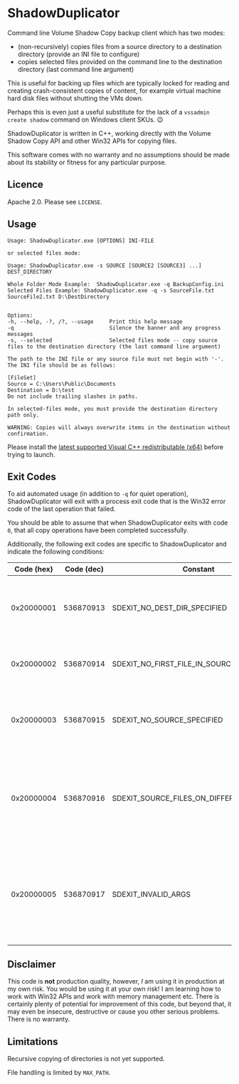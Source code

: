 # ShadowDuplicator

Command line Volume Shadow Copy backup client which has two modes:

 * (non-recursively) copies files from a source directory to a destination directory (provide an INI file to configure)
 * copies selected files provided on the command line to the destination directory (last command line argument)

This is useful for backing up files which are typically locked for reading and creating crash-consistent
copies of content, for example virtual machine hard disk files without shutting the VMs down.

Perhaps this is even just a useful substitute for the lack of a `vssadmin create shadow` command on Windows
client SKUs. 😉

ShadowDuplicator is written in C++, working directly with the Volume Shadow Copy API and other Win32 APIs for copying files.

This software comes with no warranty and no assumptions should be made about its stability or fitness
for any particular purpose.

## Licence

Apache 2.0. Please see `LICENSE`.

## Usage

    Usage: ShadowDuplicator.exe [OPTIONS] INI-FILE
    
    or selected files mode:

    Usage: ShadowDuplicator.exe -s SOURCE [SOURCE2 [SOURCE3] ...] DEST_DIRECTORY

    Whole Folder Mode Example:  ShadowDuplicator.exe -q BackupConfig.ini
    Selected Files Example: ShadowDuplicator.exe -q -s SourceFile.txt SourceFile2.txt D:\DestDirectory


    Options:
    -h, --help, -?, /?, --usage     Print this help message
    -q                              Silence the banner and any progress messages
    -s, --selected                  Selected files mode -- copy source files to the destination directory (the last command line argument)

    The path to the INI file or any source file must not begin with '-'.
    The INI file should be as follows:

    [FileSet]
    Source = C:\Users\Public\Documents
    Destination = D:\test
    Do not include trailing slashes in paths.

    In selected-files mode, you must provide the destination directory path only.

    WARNING: Copies will always overwrite items in the destination without confirmation.

Please install the [latest supported Visual C++ redistributable (x64)](https://docs.microsoft.com/en-us/cpp/windows/latest-supported-vc-redist?view=msvc-170#visual-studio-2015-2017-2019-and-2022) before trying to launch.

## Exit Codes

To aid automated usage (in addition to `-q` for quiet operation), ShadowDuplicator will exit with a
process exit code that is the Win32 error code of the last operation that failed.

You should be able to assume that when ShadowDuplicator exits with code `0`, that all copy operations
have been completed successfully.

Additionally, the following exit codes are specific to ShadowDuplicator and indicate the following
conditions:

| Code (hex) | Code (dec) | Constant                                 | Meaning                                                |
| ---------- | ---------- | ---------------------------------------- | ------------------------------------------------------ |
| 0x20000001 | 536870913  | SDEXIT_NO_DEST_DIR_SPECIFIED             | No destination directory specified on command line.    |
| 0x20000002 | 536870914  | SDEXIT_NO_FIRST_FILE_IN_SOURCE           | Could not find any files in the source directory.      |
| 0x20000003 | 536870915  | SDEXIT_NO_SOURCE_SPECIFIED               | No source file or directory specified on command line. |
| 0x20000004 | 536870916  | SDEXIT_SOURCE_FILES_ON_DIFFERENT_VOLUMES | All source files must be on the same volume. This error is returned if this constraint is violated. |
| 0x20000005 | 536870917  | SDEXIT_INVALID_ARGS                      | Arguments could not be parsed from command line. Usage message will have been displayed. |

## Disclaimer

This code is **not** production quality, however, _I_ am using it in production at my own
risk. You would be using it at your own risk! I am learning how to work with Win32 APIs and work
with memory management etc. There is certainly plenty of potential for improvement of this code,
but beyond that, it may even be insecure, destructive or cause you other serious problems. There 
is no warranty.

## Limitations

Recursive copying of directories is not yet supported.

File handling is limited by `MAX_PATH`.
